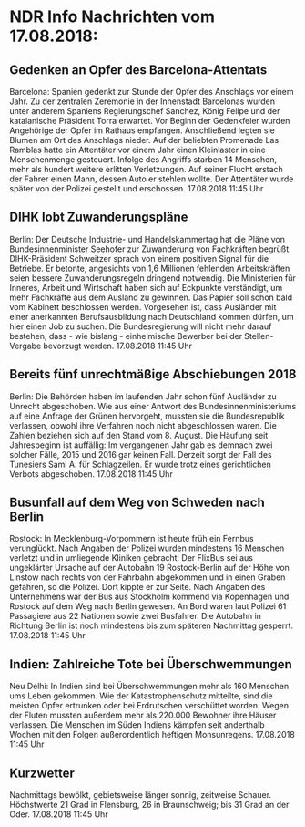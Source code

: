 # NDR Info Nachrichten vom 17.08.2018:


## Gedenken an Opfer des Barcelona-Attentats
Barcelona:	Spanien gedenkt zur Stunde der Opfer des Anschlags vor einem Jahr. Zu der zentralen Zeremonie in der Innenstadt Barcelonas wurden unter anderem Spaniens Regierungschef Sanchez, König Felipe und der katalanische Präsident Torra erwartet. Vor Beginn der Gedenkfeier wurden Angehörige der Opfer im Rathaus empfangen. Anschließend legten sie Blumen am Ort des Anschlags nieder. Auf der beliebten Promenade Las Ramblas hatte ein Attentäter vor einem Jahr einen Kleinlaster in eine Menschenmenge gesteuert. Infolge des Angriffs starben 14 Menschen, mehr als hundert weitere erlitten Verletzungen. Auf seiner Flucht erstach der Fahrer einen Mann, dessen Auto er stehlen wollte. Der Attentäter wurde später von der Polizei gestellt und erschossen. 17.08.2018 11:45 Uhr 

## DIHK lobt Zuwanderungspläne
Berlin: Der Deutsche Industrie- und Handelskammertag hat die Pläne von Bundesinnenminister Seehofer zur Zuwanderung von Fachkräften begrüßt. DIHK-Präsident Schweitzer sprach von einem positiven Signal für die Betriebe. Er betonte, angesichts von 1,6 Millionen fehlenden Arbeitskräften seien bessere Zuwanderungsregeln dringend notwendig. Die Ministerien für Inneres, Arbeit und Wirtschaft haben sich auf Eckpunkte verständigt, um mehr Fachkräfte aus dem Ausland zu gewinnen. Das Papier soll schon bald vom Kabinett beschlossen werden. Vorgesehen ist, dass Ausländer mit einer anerkannten Berufsausbildung nach Deutschland kommen dürfen, um hier einen Job zu suchen. Die Bundesregierung will nicht mehr darauf bestehen, dass - wie bislang - einheimische Bewerber bei der Stellen-Vergabe bevorzugt werden. 17.08.2018 11:45 Uhr 

## Bereits fünf unrechtmäßige Abschiebungen 2018
Berlin: Die Behörden haben im laufenden Jahr schon fünf Ausländer zu Unrecht abgeschoben. Wie aus einer Antwort des Bundesinnenministeriums auf eine Anfrage der Grünen hervorgeht, mussten sie die Bundesrepublik verlassen, obwohl ihre Verfahren noch nicht abgeschlossen waren. Die Zahlen beziehen sich auf den Stand vom 8. August. Die Häufung seit Jahresbeginn ist auffällig: Im vergangenen Jahr gab es demnach zwei solcher Fälle, 2015 und 2016 gar keinen Fall. Derzeit sorgt der Fall des Tunesiers Sami A. für Schlagzeilen. Er wurde trotz eines gerichtlichen Verbots abgeschoben. 17.08.2018 11:45 Uhr 

## Busunfall auf dem Weg von Schweden nach Berlin
Rostock: In Mecklenburg-Vorpommern ist heute früh ein Fernbus verunglückt. Nach Angaben der Polizei wurden mindestens 16 Menschen verletzt und in umliegende Kliniken gebracht. Der FlixBus sei aus ungeklärter Ursache auf der Autobahn 19 Rostock-Berlin auf der Höhe von Linstow nach rechts von der Fahrbahn abgekommen und in einen Graben gefahren, so die Polizei. Dort kippte er zur Seite. Nach Angaben des Unternehmens war der Bus aus Stockholm kommend via Kopenhagen und Rostock auf dem Weg nach Berlin gewesen. An Bord waren laut Polizei 61 Passagiere aus 22 Nationen sowie zwei Busfahrer. Die Autobahn in Richtung Berlin ist noch mindestens bis zum späteren Nachmittag gesperrt. 17.08.2018 11:45 Uhr 

## Indien: Zahlreiche Tote bei Überschwemmungen
Neu Delhi:	In Indien sind bei Überschwemmungen mehr als 160 Menschen ums Leben gekommen. Wie der Katastrophenschutz mitteilte, sind die meisten Opfer ertrunken oder bei Erdrutschen verschüttet worden. Wegen der Fluten mussten außerdem mehr als 220.000 Bewohner ihre Häuser verlassen. Die Menschen im Süden Indiens kämpfen seit anderthalb Wochen mit den Folgen außerordentlich heftigen Monsunregens. 17.08.2018 11:45 Uhr 

## Kurzwetter
Nachmittags bewölkt, gebietsweise länger sonnig, zeitweise Schauer. Höchstwerte 21 Grad in Flensburg, 26 in Braunschweig; bis 31 Grad an der Oder. 17.08.2018 11:45 Uhr 
